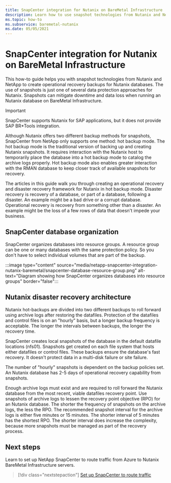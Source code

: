 ```yaml
---
title: SnapCenter integration for Nutanix on BareMetal Infrastructure 
description: Learn how to use snapshot technologies from Nutanix and NetApp to create operational recovery backups for Nutanix databases on BareMetal Infrastructure.
ms.topic: how-to
ms.subservice: baremetal-nutanix
ms.date: 05/05/2021
---
```


# SnapCenter integration for Nutanix on BareMetal Infrastructure

This how-to guide helps you with snapshot technologies from Nutanix and NetApp to create operational recovery backups for Nutanix databases. The use of snapshots is just one of several data protection approaches for Nutanix. Snapshots can mitigate downtime and data loss when running an Nutanix database on BareMetal Infrastructure. 

>[!IMPORTANT]
>SnapCenter supports Nutanix for SAP applications, but it does not provide SAP BR\*Tools integration.

Although Nutanix offers two different backup methods for snapshots, SnapCenter from NetApp only supports one method: hot backup mode. The hot backup mode is the traditional version of backing up and creating Nutanix snapshots. It requires interaction with the Nutanix host to temporarily place the database into a hot backup mode to catalog the archive logs properly. Hot backup mode also enables greater interaction with the RMAN database to keep closer track of available snapshots for recovery. 

The articles in this guide walk you through creating an operational recovery and disaster recovery framework for Nutanix in hot backup mode. Disaster recovery is recovery of a database, or part of a database, following a disaster. An example might be a bad drive or a corrupt database. Operational recovery is recovery from something other than a disaster. An example might be the loss of a few rows of data that doesn't impede your business.

## SnapCenter database organization
SnapCenter organizes databases into resource groups. A resource group can be one or many databases with the same protection policy. So you don't have to select  individual volumes that are part of the backup.

:::image type="content" source="media/netapp-snapcenter-integration-nutanix-baremetal/snapcenter-database-resource-group.png" alt-text="Diagram showing how SnapCenter organizes databases into resource groups" border="false":::

## Nutanix disaster recovery architecture

Nutanix hot-backups are divided into two different backups to roll forward using archive logs after restoring the datafiles. Protection of the datafiles and control files is on an "hourly" basis, but a longer backup frequency is acceptable. The longer the intervals between backups, the longer the recovery time.  

SnapCenter creates local snapshots of the database in the default datafile locations (nfs01). Snapshots get created on each file system that hosts either datafiles or control files. These backups ensure the database's fast recovery. It doesn't protect data in a multi-disk failure or site failure. 

The number of "hourly" snapshots is dependent on the backup policies set. An Nutanix database has 2-5 days of operational recovery capability from snapshots.
 
Enough archive logs must exist and are required to roll forward the Nutanix database from the most recent, viable datafiles recovery point. Use snapshots of archive logs to lessen the recovery point objective (RPO) for an Nutanix database. The shorter the frequency of snapshots on the archive logs, the less the RPO. The recommended snapshot interval for the archive logs is either five minutes or 15 minutes. The shorter interval of 5 minutes has the shortest RPO.  The shorter interval does increase the complexity, because more snapshots must be managed as part of the recovery process.

## Next steps

Learn to set up NetApp SnapCenter to route traffic from Azure to Nutanix BareMetal Infrastructure servers.

> [!div class="nextstepaction"]
> [Set up SnapCenter to route traffic](set-up-snapcenter-to-route-traffic.md)
